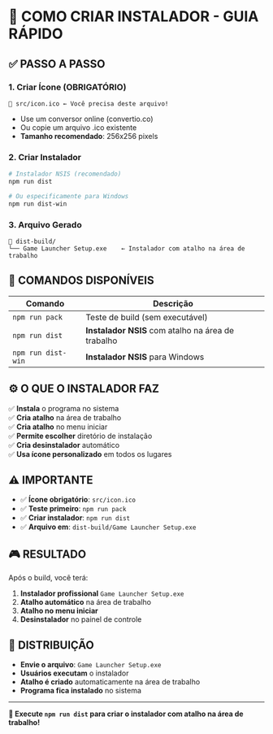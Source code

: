 # 🚀 COMO CRIAR INSTALADOR - GUIA RÁPIDO

## ✅ **PASSO A PASSO**

### 1. **Criar Ícone (OBRIGATÓRIO)**
```
📁 src/icon.ico ← Você precisa deste arquivo!
```
- Use um conversor online (convertio.co)
- Ou copie um arquivo .ico existente
- **Tamanho recomendado**: 256x256 pixels

### 2. **Criar Instalador**
```bash
# Instalador NSIS (recomendado)
npm run dist

# Ou especificamente para Windows
npm run dist-win
```

### 3. **Arquivo Gerado**
```
📁 dist-build/
└── Game Launcher Setup.exe    ← Instalador com atalho na área de trabalho
```

## 🎯 **COMANDOS DISPONÍVEIS**

| Comando | Descrição |
|---------|-----------|
| `npm run pack` | Teste de build (sem executável) |
| `npm run dist` | **Instalador NSIS** com atalho na área de trabalho |
| `npm run dist-win` | **Instalador NSIS** para Windows |

## ⚙️ **O QUE O INSTALADOR FAZ**

✅ **Instala** o programa no sistema  
✅ **Cria atalho** na área de trabalho  
✅ **Cria atalho** no menu iniciar  
✅ **Permite escolher** diretório de instalação  
✅ **Cria desinstalador** automático  
✅ **Usa ícone personalizado** em todos os lugares  

## ⚠️ **IMPORTANTE**

- ✅ **Ícone obrigatório**: `src/icon.ico`
- ✅ **Teste primeiro**: `npm run pack`
- ✅ **Criar instalador**: `npm run dist`
- ✅ **Arquivo em**: `dist-build/Game Launcher Setup.exe`

## 🎮 **RESULTADO**

Após o build, você terá:
1. **Instalador profissional** `Game Launcher Setup.exe`
2. **Atalho automático** na área de trabalho
3. **Atalho no menu iniciar**
4. **Desinstalador** no painel de controle

## 📱 **DISTRIBUIÇÃO**

- **Envie o arquivo**: `Game Launcher Setup.exe`
- **Usuários executam** o instalador
- **Atalho é criado** automaticamente na área de trabalho
- **Programa fica instalado** no sistema

---

**🎯 Execute `npm run dist` para criar o instalador com atalho na área de trabalho!**

